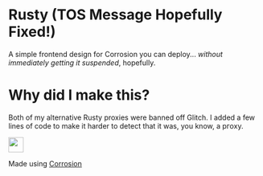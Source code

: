 # Rusty (TOS Message Hopefully Fixed!)
A simple frontend design for Corrosion you can deploy... *without immediately getting it suspended*, hopefully.

# Why did I make this?
Both of my alternative Rusty proxies were banned off Glitch. I added a few lines of code to make it harder to detect that it was, you know, a pгоxy.

<a href="https://glitch.com/edit/#!/import/github/ChainsawReferee/Rusty"><img height="30px" src="https://raw.githubusercontent.com/FogNetwork/Tsunami/main/deploy/glitch2.svg"><img></a>

Made using [Corrosion](https://github.com/titaniumnetwork-dev/Corrosion)

